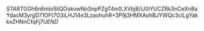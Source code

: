 $START$GGh6n6mlo5liQOokowNoSnpPZgT4m1LXVbj6/iJ0iYUCZRk3nCeXn8aYdacM3yrgD71OFt7O3iLHJ14e3LzaohuhR+3P9j3HMXAohBJYWQc3ciLgYakkxZHNnCfqFj7U$END$